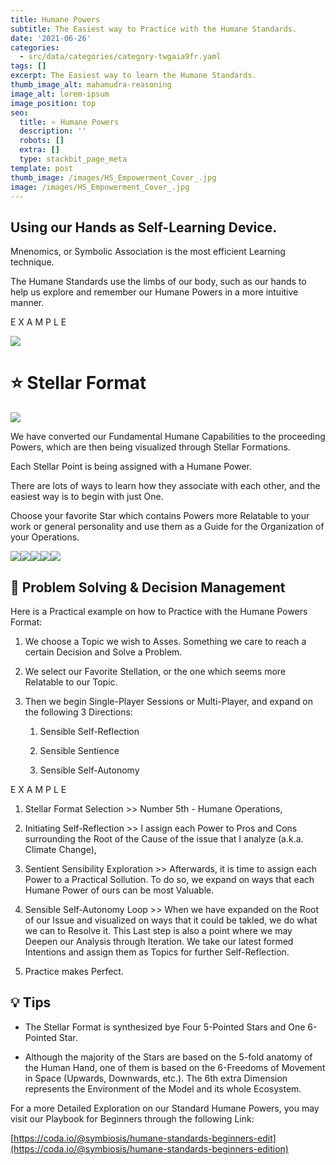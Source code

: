 ```yaml
---
title: Humane Powers
subtitle: The Easiest way to Practice with the Humane Standards.
date: '2021-06-26'
categories:
  - src/data/categories/category-twgaia9fr.yaml
tags: []
excerpt: The Easiest way to learn the Humane Standards.
thumb_image_alt: mahamudra-reasoning
image_alt: lorem-ipsum
image_position: top
seo:
  title: ⭐ Humane Powers
  description: ''
  robots: []
  extra: []
  type: stackbit_page_meta
template: post
thumb_image: /images/HS_Empowerment_Cover_.jpg
image: /images/HS_Empowerment_Cover_.jpg
---
```

## Using our Hands as Self-Learning Device.

Mnenomics, or Symbolic Association is the most efficient Learning technique.

The Humane Standards use the limbs of our body, such as our hands to help us explore and remember our Humane Powers in a more intuitive manner.

E X A M P L E

![](/\_static/app-assets/RightHand.png)

##

# ⭐ Stellar Format

![](https://preview--home-45e3a.stackbit.dev/\_static/app-assets/Humane%20Powers\_.png)

We have converted our Fundamental Humane Capabilities to the proceeding Powers, which are then being visualized through Stellar Formations.

Each Stellar Point is being assigned with a Humane Power.

There are lots of ways to learn how they associate with each other, and the easiest way is to begin with just One.

Choose your favorite Star which contains Powers more Relatable to your work or general personality and use them as a Guide for the Organization of your Operations.



![](/\_static/app-assets/Operations.png)![](/\_static/app-assets/Harmonization.png)![](/\_static/app-assets/Interaction.png)![](/\_static/app-assets/Curation.png)![](/\_static/app-assets/Management.png)



## 🤔 Problem Solving & Decision Management

Here is a Practical example on how to Practice with the Humane Powers Format:

1.  We choose a Topic we wish to Asses. Something we care to reach a certain Decision and Solve a Problem.

2.  We select our Favorite Stellation, or the one which seems more Relatable to our Topic.

3.  Then we begin Single-Player Sessions or Multi-Player, and expand on the following 3 Directions:

    1.  Sensible Self-Reflection

    2.  Sensible Sentience

    3.  Sensible Self-Autonomy

E X A M P L E

1.  Stellar Format Selection >> Number 5th - Humane Operations,

2.  Initiating Self-Reflection >> I assign each Power to Pros and Cons surrounding the Root of the Cause of the issue that I analyze (a.k.a. Climate Change),

3.  Sentient Sensibility Exploration >> Afterwards, it is time to assign each Power to a Practical Sollution. To do so, we expand on ways that each Humane Power of ours can be most Valuable.

4.  Sensible Self-Autonomy Loop >> When we have expanded on the Root of our Issue and visualized on ways that it could be takled, we do what we can to Resolve it. This Last step is also a point where we may Deepen our Analysis through Iteration. We take our latest formed Intentions and assign them as Topics for further Self-Reflection.

5.  Practice makes Perfect.

## 💡 Tips

*   The Stellar Format is synthesized bye Four 5-Pointed Stars and One 6-Pointed Star.

*   Although the majority of the Stars are based on the 5-fold anatomy of the Human Hand, one of them is based on the 6-Freedoms of Movement in Space (Upwards, Downwards, etc.). The 6th extra Dimension represents the Environment of the Model and its whole Ecosystem.

For a more Detailed Exploration on our Standard Humane Powers, you may visit our Playbook for Beginners through the following Link:

[https://coda.io/@symbiosis/humane-standards-beginners-edit](https://coda.io/@symbiosis/humane-standards-beginners-edition)
